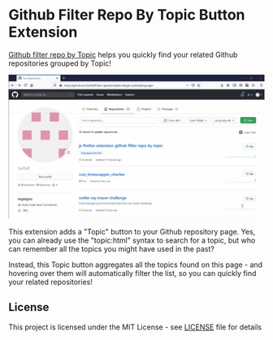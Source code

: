 # Github Filter Repo By Topic Button Extension

[Github filter repo by Topic](https://addons.mozilla.org/en-US/firefox/addon/github-filter-repo-by-topic/)
helps you quickly find your related Github repositories grouped by Topic!

![Github Filter Repo By Topic Gif](github-filter-repo-by-topic.gif)

This extension adds a "Topic" button to your Github repository page.
Yes, you can already use the "topic:html" syntax to search for a topic, but who can remember all the topics you might have used in the past?

Instead, this Topic button aggregates all the topics found on this page - and hovering over them will automatically filter the list, so you can quickly find your related repositories!

## License

This project is licensed under the MIT License - see [LICENSE](LICENSE) file for details
